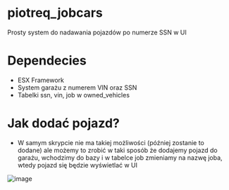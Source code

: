 # piotreq_jobcars
Prosty system do nadawania pojazdów po numerze SSN w UI
# Dependecies
- ESX Framework
- System garażu z numerem VIN oraz SSN
- Tabelki ssn, vin, job w owned_vehicles
# Jak dodać pojazd?
- W samym skrypcie nie ma takiej możliwości (później zostanie to dodane) ale możemy to zrobić w taki sposób że dodajemy pojazd do garażu, wchodzimy do bazy i w tabelce job zmieniamy na nazwę joba, wtedy pojazd się będzie wyświetlać w UI

![image](https://github.com/PiotreeQ/piotreq_jobcars/assets/47689001/6f2b1516-e969-468c-84f9-ec12c6f6c6ad)
